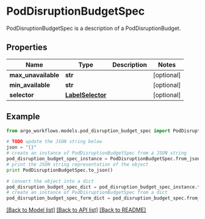 # PodDisruptionBudgetSpec

PodDisruptionBudgetSpec is a description of a PodDisruptionBudget.

## Properties

Name | Type | Description | Notes
------------ | ------------- | ------------- | -------------
**max_unavailable** | **str** |  | [optional] 
**min_available** | **str** |  | [optional] 
**selector** | [**LabelSelector**](LabelSelector.md) |  | [optional] 

## Example

```python
from argo_workflows.models.pod_disruption_budget_spec import PodDisruptionBudgetSpec

# TODO update the JSON string below
json = "{}"
# create an instance of PodDisruptionBudgetSpec from a JSON string
pod_disruption_budget_spec_instance = PodDisruptionBudgetSpec.from_json(json)
# print the JSON string representation of the object
print PodDisruptionBudgetSpec.to_json()

# convert the object into a dict
pod_disruption_budget_spec_dict = pod_disruption_budget_spec_instance.to_dict()
# create an instance of PodDisruptionBudgetSpec from a dict
pod_disruption_budget_spec_form_dict = pod_disruption_budget_spec.from_dict(pod_disruption_budget_spec_dict)
```
[[Back to Model list]](../README.md#documentation-for-models) [[Back to API list]](../README.md#documentation-for-api-endpoints) [[Back to README]](../README.md)


